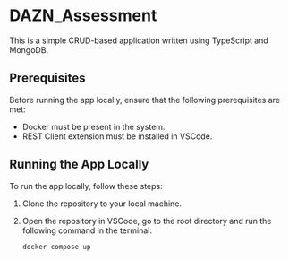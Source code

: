 # DAZN_Assessment

This is a simple CRUD-based application written using TypeScript and MongoDB.

## Prerequisites

Before running the app locally, ensure that the following prerequisites are met:

- Docker must be present in the system.
- REST Client extension must be installed in VSCode.

## Running the App Locally

To run the app locally, follow these steps:

1. Clone the repository to your local machine.

2. Open the repository in VSCode, go to the root directory and run the following command in the terminal:

   ```bash
   docker compose up

